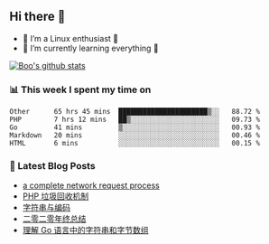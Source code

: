 ## Hi there 👋
* 🔭 I’m a Linux enthusiast 🐧️
* 🏃️ I’m currently learning everything 🏃️

[![Boo's github stats](https://github-readme-stats.vercel.app/api?username=0xAiKang)](https://github.com/anuraghazra/github-readme-stats)

<!-- [![Most Used Langs](https://github-readme-stats.vercel.app/api/top-langs/?username=0xAiKang)](https://github.com/anuraghazra/github-readme-stats) -->

### 📊 This week I spent my time on
<!--START_SECTION:waka-->
```text
Other      65 hrs 45 mins  ██████████████████████▒░░   88.72 % 
PHP        7 hrs 12 mins   ██▒░░░░░░░░░░░░░░░░░░░░░░   09.73 % 
Go         41 mins         ▒░░░░░░░░░░░░░░░░░░░░░░░░   00.93 % 
Markdown   20 mins         ░░░░░░░░░░░░░░░░░░░░░░░░░   00.46 % 
HTML       6 mins          ░░░░░░░░░░░░░░░░░░░░░░░░░   00.15 % 
```
<!--END_SECTION:waka-->

### 📕 Latest Blog Posts
<!-- BLOG-POST-LIST:START -->
- [a complete network request process](https://www.0x2beace.com/a-complete-network-request-process/)
- [PHP 垃圾回收机制](https://www.0x2beace.com/php-garbage-collection-mechanism/)
- [字符串与编码](https://www.0x2beace.com/string-and-encoding/)
- [二零二零年终总结](https://www.0x2beace.com/2020-year-end-summary/)
- [理解 Go 语言中的字符串和字节数组](https://www.0x2beace.com/understand-strings-and-byte-arrays-in-Go/)
<!-- BLOG-POST-LIST:END -->

